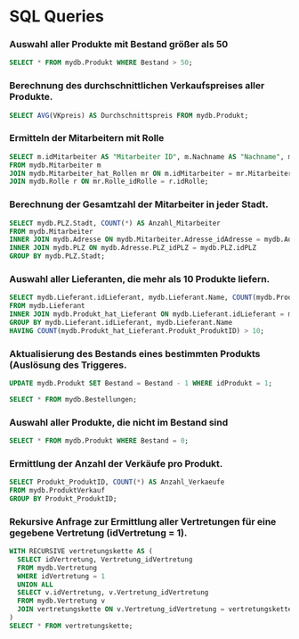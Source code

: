 # SQL Queries

### Auswahl aller Produkte mit Bestand größer als 50
```sql
SELECT * FROM mydb.Produkt WHERE Bestand > 50;
```

### Berechnung des durchschnittlichen Verkaufspreises aller Produkte.
```sql
SELECT AVG(VKpreis) AS Durchschnittspreis FROM mydb.Produkt;
```

### Ermitteln der Mitarbeitern mit Rolle
```sql
SELECT m.idMitarbeiter AS "Mitarbeiter ID", m.Nachname AS "Nachname", m.Vorname AS "Vorname", r.Name AS "Rolle"
FROM mydb.Mitarbeiter m
JOIN mydb.Mitarbeiter_hat_Rollen mr ON m.idMitarbeiter = mr.Mitarbeiter_idMitarbeiter
JOIN mydb.Rolle r ON mr.Rolle_idRolle = r.idRolle;
```

### Berechnung der Gesamtzahl der Mitarbeiter in jeder Stadt.
```sql
SELECT mydb.PLZ.Stadt, COUNT(*) AS Anzahl_Mitarbeiter 
FROM mydb.Mitarbeiter 
INNER JOIN mydb.Adresse ON mydb.Mitarbeiter.Adresse_idAdresse = mydb.Adresse.idAdresse 
INNER JOIN mydb.PLZ ON mydb.Adresse.PLZ_idPLZ = mydb.PLZ.idPLZ 
GROUP BY mydb.PLZ.Stadt;
```

### Auswahl aller Lieferanten, die mehr als 10 Produkte liefern.
```sql
SELECT mydb.Lieferant.idLieferant, mydb.Lieferant.Name, COUNT(mydb.Produkt_hat_Lieferant.Produkt_ProduktID) AS AnzahlProdukte
FROM mydb.Lieferant 
INNER JOIN mydb.Produkt_hat_Lieferant ON mydb.Lieferant.idLieferant = mydb.Produkt_hat_Lieferant.Lieferant_idLieferant 
GROUP BY mydb.Lieferant.idLieferant, mydb.Lieferant.Name
HAVING COUNT(mydb.Produkt_hat_Lieferant.Produkt_ProduktID) > 10;
```

### Aktualisierung des Bestands eines bestimmten Produkts (Auslösung des Triggeres.
```sql
UPDATE mydb.Produkt SET Bestand = Bestand - 1 WHERE idProdukt = 1;
```
```sql
SELECT * FROM mydb.Bestellungen;
```

### Auswahl aller Produkte, die nicht im Bestand sind
```sql
SELECT * FROM mydb.Produkt WHERE Bestand = 0;
```

### Ermittlung der Anzahl der Verkäufe pro Produkt.
```sql
SELECT Produkt_ProduktID, COUNT(*) AS Anzahl_Verkaeufe 
FROM mydb.ProduktVerkauf 
GROUP BY Produkt_ProduktID;
```

### Rekursive Anfrage zur Ermittlung aller Vertretungen für eine gegebene Vertretung (idVertretung = 1).
```sql
WITH RECURSIVE vertretungskette AS (
  SELECT idVertretung, Vertretung_idVertretung 
  FROM mydb.Vertretung 
  WHERE idVertretung = 1
  UNION ALL
  SELECT v.idVertretung, v.Vertretung_idVertretung 
  FROM mydb.Vertretung v
  JOIN vertretungskette ON v.Vertretung_idVertretung = vertretungskette.idVertretung
)
SELECT * FROM vertretungskette;
```



